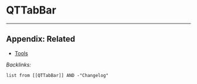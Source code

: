 # QTTabBar

---

## Appendix: Related

* [Tools](../Tools.md)

*Backlinks:*

````dataview
list from [[QTTabBar]] AND -"Changelog"
````
